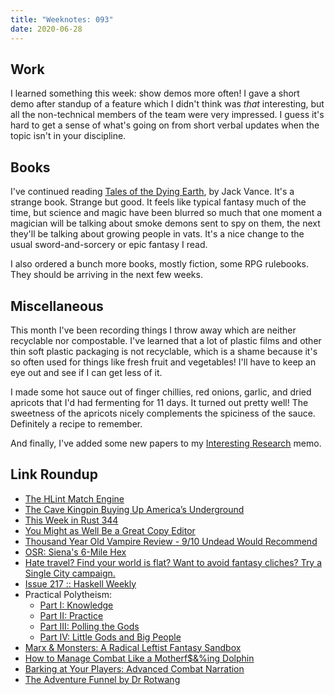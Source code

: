 ```yaml
---
title: "Weeknotes: 093"
date: 2020-06-28
---
```


## Work

I learned something this week: show demos more often!  I gave a short
demo after standup of a feature which I didn't think was *that*
interesting, but all the non-technical members of the team were very
impressed.  I guess it's hard to get a sense of what's going on from
short verbal updates when the topic isn't in your discipline.


## Books

I've continued reading [Tales of the Dying Earth][], by Jack Vance.
It's a strange book.  Strange but good.  It feels like typical fantasy
much of the time, but science and magic have been blurred so much that
one moment a magician will be talking about smoke demons sent to spy
on them, the next they'll be talking about growing people in vats.
It's a nice change to the usual sword-and-sorcery or epic fantasy I
read.

I also ordered a bunch more books, mostly fiction, some RPG rulebooks.
They should be arriving in the next few weeks.

[Tales of the Dying Earth]: https://en.wikipedia.org/wiki/Dying_Earth


## Miscellaneous

This month I've been recording things I throw away which are neither
recyclable nor compostable.  I've learned that a lot of plastic films
and other thin soft plastic packaging is not recyclable, which is a
shame because it's so often used for things like fresh fruit and
vegetables!  I'll have to keep an eye out and see if I can get less of
it.

I made some hot sauce out of finger chillies, red onions, garlic, and
dried apricots that I'd had fermenting for 11 days.  It turned out
pretty well!  The sweetness of the apricots nicely complements the
spiciness of the sauce.  Definitely a recipe to remember.

And finally, I've added some new papers to my [Interesting Research][]
memo.

[Interesting Research]: interesting-research.html


## Link Roundup

- [The HLint Match Engine](https://neilmitchell.blogspot.com/2020/06/the-hlint-match-engine.html)
- [The Cave Kingpin Buying Up America’s Underground](https://www.outsideonline.com/2414888/john-ackerman-caves-minnesota)
- [This Week in Rust 344](https://this-week-in-rust.org/blog/2020/06/23/this-week-in-rust-344/)
- [You Might as Well Be a Great Copy Editor](https://blog.regehr.org/archives/1471)
- [Thousand Year Old Vampire Review - 9/10 Undead Would Recommend](https://www.youtube.com/watch?v=COJcWFf0H3U)
- [OSR: Siena's 6-Mile Hex](https://coinsandscrolls.blogspot.com/2019/06/osr-sienas-6-mile-hex.html)
- [Hate travel? Find your world is flat? Want to avoid fantasy cliches? Try a Single City campaign.](https://old.reddit.com/r/DMAcademy/comments/hg0cfd/hate_travel_find_your_world_is_flat_want_to_avoid/)
- [Issue 217 :: Haskell Weekly](https://haskellweekly.news/issue/217.html)
- Practical Polytheism:
  - [Part I: Knowledge](https://acoup.blog/2019/10/25/collections-practical-polytheism-part-i-knowledge/)
  - [Part II: Practice](https://acoup.blog/2019/11/01/collections-practical-polytheism-part-ii-practice/)
  - [Part III: Polling the Gods](https://acoup.blog/2019/11/08/collections-practical-polytheism-part-iii-polling-the-gods/)
  - [Part IV: Little Gods and Big People](https://acoup.blog/2019/11/15/collections-practical-polytheism-part-iv-little-gods-and-big-people/)
- [Marx & Monsters: A Radical Leftist Fantasy Sandbox](https://rocketpropelledgame.blogspot.com/2012/06/marx-monsters-radical-leftist-fantasy.html?m=1)
- [How to Manage Combat Like a Motherf$&%ing Dolphin](https://theangrygm.com/manage-combat-like-a-dolphin/)
- [Barking at Your Players: Advanced Combat Narration](https://theangrygm.com/barking-at-your-players-advanced-combat-narration/)
- [The Adventure Funnel by Dr Rotwang](https://drive.google.com/file/d/1CXilFAAvor3_NP21EW_NGpzvRsrKaRWm/view)
